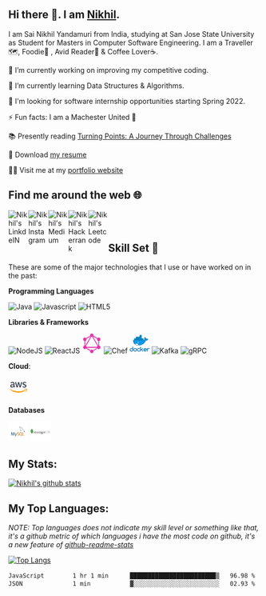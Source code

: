 ## Hi there 👋. I am [Nikhil](https://sainikhilyandamuri.com).

I am Sai Nikhil Yandamuri from India, studying at San Jose State University as Student for Masters in Computer Software Engineering. I am a Traveller:world_map:, Foodie:curry: , Avid Reader:open_book: & Coffee Lover:coffee:.

🔭 I’m currently working on improving my competitive coding.

🌱 I’m currently learning Data Structures & Algorithms.

💼 I'm looking for software internship opportunities starting Spring 2022.

⚡ Fun facts: I am a Machester United :imp:

:books: Presently reading [Turning Points: A Journey Through Challenges](https://www.amazon.com/Turning-Points-Journey-Through-Challanges/dp/9350293471)

:paperclip: Download [my resume](https://drive.google.com/file/d/1SB_zAhSorrUo7qiQjwlDvd8KKq3LRq8g/view?usp=sharing)

👨‍💻 Visit me at my [portfolio website](https://sainikhilyandamuri.github.io/)

## Find me around the web :globe_with_meridians:
<a href="https://www.linkedin.com/in/sai-nikhil-y/">
  <img align="left" alt="Nikhil's LinkdeIN" width="40px" src="https://cdn1.iconfinder.com/data/icons/logotypes/32/square-linkedin-512.png" />
</a>

<a href="https://www.instagram.com/boberdocasslo/">
  <img align="left" alt="Nikhil's Instagram" width="40px" src="https://cdn3.iconfinder.com/data/icons/2018-social-media-logotypes/1000/2018_social_media_popular_app_logo_instagram-512.png" />
</a>

<a href="https://medium.com/@nikhi.yandamuri">
  <img align="left" alt="Nikhil's Medium" width="40px" src="https://cdn1.iconfinder.com/data/icons/social-media-circle-7/512/Circled_Medium_svg5-256.png" />
</a>

<a href="https://www.hackerrank.com/sainikhily">
  <img align="left" alt="Nikhil's Hackerrank" width="40px" src="https://cdn4.iconfinder.com/data/icons/logos-and-brands/512/160_Hackerrank_logo_logos-256.png" />
</a>

<a href="https://leetcode.com/sainikhily/">
  <img align="left" alt="Nikhil's Leetcode" width="40px" src="https://upload.wikimedia.org/wikipedia/commons/1/19/LeetCode_logo_black.png" />
</a>

<br />
<br />

## Skill Set :muscle:

These are some of the major technologies that I use or have worked on in the past:

**Programming Languages**

<img title="Java" alt="Java" width="40px" src="https://cdn4.iconfinder.com/data/icons/logos-and-brands/512/181_Java_logo_logos-512.svg"> <img title="Javascript" alt="Javascript" width="40px" src="https://cdn2.iconfinder.com/data/icons/designer-skills/128/code-programming-javascript-software-develop-command-language-512.png"> <img title="html5" alt="HTML5" width="40px" src="https://cdn2.iconfinder.com/data/icons/social-icon-3/512/social_style_3_html5-512.png">

**Libraries & Frameworks**

<img title="nodejs" alt="NodeJS" width="40px" src="https://cdn4.iconfinder.com/data/icons/logos-3/456/nodejs-new-pantone-black-512.png"> <img title="reactjs" alt="ReactJS" width="40px" src="https://cdn4.iconfinder.com/data/icons/logos-3/600/React.js_logo-512.png"> <img title="graphql" alt="GraphQL" width="40px" src="https://raw.githubusercontent.com/github/explore/master/topics/graphql/graphql.png"> <img title="Chef" alt="Chef" width="40px" src="https://chef-software.gallerycdn.vsassets.io/extensions/chef-software/vsts-chef-tasks/1.6.29/1606590211412/Microsoft.VisualStudio.Services.Icons.Default"> <img title="Docker" alt="Docker" width="40px" src="https://raw.githubusercontent.com/github/explore/master/topics/docker/docker.png"> <img title="Kafka" alt="Kafka" width="40px" src="https://www.zdnet.com/a/hub/i/r/2018/07/13/93218cd5-cfd9-4b10-bd28-1cc71a7275bc/resize/370xauto/996ca4ee0ff595281053298f3fe74ccc/kafka-logo.png"> <img title="gRPC" alt="gRPC" width="40px" src="https://pbs.twimg.com/media/E5_ennNXsAMzk86.png:large">


**Cloud**:

<img title="AWS" alt="AWS" width="40px" src="https://raw.githubusercontent.com/github/explore/main/topics/aws/aws.png">

**Databases**

<img title="MySQL" alt="MySQL" width="40px" src="https://raw.githubusercontent.com/github/explore/master/topics/mysql/mysql.png"> <img title="MongoDB" alt="MongoDB" width="40px" src="https://raw.githubusercontent.com/github/explore/master/topics/mongodb/mongodb.png">

## My Stats:

[![Nikhil's github stats](https://github-readme-stats.vercel.app/api?username=sainikhilyandamuri&show_icons=true&theme=vision-friendly-dark&hide=issues&include_all_commits=true&count_private=true)](https://github.com/anuraghazra/github-readme-stats)

## My Top Languages:

*NOTE: Top languages does not indicate my skill level or something like that, it's a github metric of which languages i have the most code on github, it's a new feature of [github-readme-stats](https://github.com/anuraghazra/github-readme-stats)*

[![Top Langs](https://github-readme-stats.vercel.app/api/top-langs/?username=sainikhilyandamuri&layout=compact&theme=vision-friendly-dark)](https://github.com/anuraghazra/github-readme-stats)

<!---
[![willianrod's wakatime stats](https://github-readme-stats.vercel.app/api/wakatime?username=yandamurisainikhil)](https://github.com/anuraghazra/github-readme-stats)
-->


<!--START_SECTION:waka-->
```text
JavaScript        1 hr 1 min      ████████████████████████▒   96.98 % 
JSON              1 min           ▓░░░░░░░░░░░░░░░░░░░░░░░░   02.93 % 
```
<!--END_SECTION:waka-->

